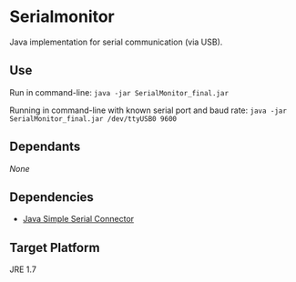 # Serialmonitor

Java implementation for serial communication (via USB).

## Use

Run in command-line: `java -jar SerialMonitor_final.jar`

Running in command-line with known serial port and baud rate: `java -jar SerialMonitor_final.jar /dev/ttyUSB0 9600`

## Dependants

*None*

## Dependencies

* [Java Simple Serial Connector](https://github.com/scream3r/java-simple-serial-connector)

## Target Platform ##
JRE 1.7